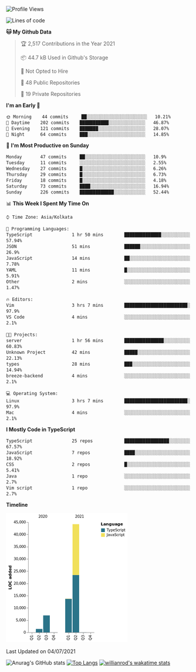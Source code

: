 <!--START_SECTION:waka-->
![Profile Views](http://img.shields.io/badge/Profile%20Views-0-blue)

![Lines of code](https://img.shields.io/badge/From%20Hello%20World%20I%27ve%20Written-66336%20lines%20of%20code-blue)

**🐱 My Github Data** 

> 🏆 2,517 Contributions in the Year 2021
 > 
> 📦 44.7 kB Used in Github's Storage 
 > 
> 🚫 Not Opted to Hire
 > 
> 📜 48 Public Repositories 
 > 
> 🔑 19 Private Repositories  
 > 
**I'm an Early 🐤** 

```text
🌞 Morning    44 commits     ██░░░░░░░░░░░░░░░░░░░░░░░   10.21% 
🌆 Daytime    202 commits    ███████████░░░░░░░░░░░░░░   46.87% 
🌃 Evening    121 commits    ███████░░░░░░░░░░░░░░░░░░   28.07% 
🌙 Night      64 commits     ███░░░░░░░░░░░░░░░░░░░░░░   14.85%

```
📅 **I'm Most Productive on Sunday** 

```text
Monday       47 commits     ██░░░░░░░░░░░░░░░░░░░░░░░   10.9% 
Tuesday      11 commits     ░░░░░░░░░░░░░░░░░░░░░░░░░   2.55% 
Wednesday    27 commits     █░░░░░░░░░░░░░░░░░░░░░░░░   6.26% 
Thursday     29 commits     █░░░░░░░░░░░░░░░░░░░░░░░░   6.73% 
Friday       18 commits     █░░░░░░░░░░░░░░░░░░░░░░░░   4.18% 
Saturday     73 commits     ████░░░░░░░░░░░░░░░░░░░░░   16.94% 
Sunday       226 commits    █████████████░░░░░░░░░░░░   52.44%

```


📊 **This Week I Spent My Time On** 

```text
⌚︎ Time Zone: Asia/Kolkata

💬 Programming Languages: 
TypeScript               1 hr 50 mins        ██████████████░░░░░░░░░░░   57.94% 
JSON                     51 mins             ██████░░░░░░░░░░░░░░░░░░░   26.9% 
JavaScript               14 mins             ██░░░░░░░░░░░░░░░░░░░░░░░   7.78% 
YAML                     11 mins             █░░░░░░░░░░░░░░░░░░░░░░░░   5.91% 
Other                    2 mins              ░░░░░░░░░░░░░░░░░░░░░░░░░   1.47%

🔥 Editors: 
Vim                      3 hrs 7 mins        ████████████████████████░   97.9% 
VS Code                  4 mins              ░░░░░░░░░░░░░░░░░░░░░░░░░   2.1%

🐱‍💻 Projects: 
server                   1 hr 56 mins        ███████████████░░░░░░░░░░   60.83% 
Unknown Project          42 mins             █████░░░░░░░░░░░░░░░░░░░░   22.13% 
types                    28 mins             ███░░░░░░░░░░░░░░░░░░░░░░   14.94% 
breeze-backend           4 mins              ░░░░░░░░░░░░░░░░░░░░░░░░░   2.1%

💻 Operating System: 
Linux                    3 hrs 7 mins        ████████████████████████░   97.9% 
Mac                      4 mins              ░░░░░░░░░░░░░░░░░░░░░░░░░   2.1%

```

**I Mostly Code in TypeScript** 

```text
TypeScript               25 repos            █████████████████░░░░░░░░   67.57% 
JavaScript               7 repos             ████░░░░░░░░░░░░░░░░░░░░░   18.92% 
CSS                      2 repos             █░░░░░░░░░░░░░░░░░░░░░░░░   5.41% 
Java                     1 repo              ░░░░░░░░░░░░░░░░░░░░░░░░░   2.7% 
Vim script               1 repo              ░░░░░░░░░░░░░░░░░░░░░░░░░   2.7%

```


**Timeline**

![Chart not found](https://raw.githubusercontent.com/wise-introvert/wise-introvert/master/charts/bar_graph.png) 


 Last Updated on 04/07/2021
<!--END_SECTION:waka-->
![Anurag's GitHub stats](https://github-readme-stats.vercel.app/api?username=wise-introvert&count_private=true&show_icons=true)
[![Top Langs](https://github-readme-stats.vercel.app/api/top-langs/?username=wise-introvert&langs_count=10)](https://github.com/anuraghazra/github-readme-stats)
[![willianrod's wakatime stats](https://github-readme-stats.vercel.app/api/wakatime?username=wiseintrovert)](https://github.com/anuraghazra/github-readme-stats)
